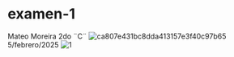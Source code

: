 # examen-1
Mateo Moreira 2do ¨C¨
![ca807e431bc8dda413157e3f40c97b65](https://github.com/user-attachments/assets/32871273-5be1-47a0-a7e6-8301e349b94c)
5/febrero/2025
![1](https://github.com/user-attachments/assets/a35d4de2-59fa-4349-ab83-b4e0e98f7cff)
